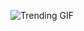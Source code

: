 ![Trending GIF](https://media3.giphy.com/media/v1.Y2lkPThiYjIxNzcyNzUxaXg3enhnbnViZ2wzY3gyc2k4ZXI1c2k3bjA3c3Y3ZGp5dHl0YiZlcD12MV9naWZzX3NlYXJjaCZjdD1n/GfLyPobJEnWDBJOhye/giphy.gif)

